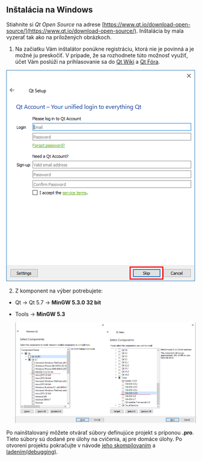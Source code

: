 ## Inštalácia na Windows

Stiahnite si *Qt Open Source* na adrese [https://www.qt.io/download-open-source/](https://www.qt.io/download-open-source/). Inštalácia by mala vyzerať tak ako na priložených obrázkoch.

1. Na začiatku Vám inštalátor ponúkne registráciu, ktorá nie je povinná a je možné ju
preskočiť. V prípade, že sa rozhodnete túto možnosť využiť, účet Vám poslúži na prihlasovanie sa do [Qt Wiki](https://wiki.qt.io/Main) a [Qt Fóra](https://forum.qt.io/).
  
  ![](/images/qt-creator/install_02.png)

2. Z komponent na výber potrebujete:
  - Qt → Qt 5.7 → **MinGW 5.3.0 32 bit**
  - Tools → **MinGW 5.3**
     
    ![](/images/qt-creator/install_05.png)

Po nainštalovaný môžete otvárať súbory definujúce projekt s príponou **.pro**. Tieto súbory sú dodané pre úlohy na cvičenia, aj pre domáce úlohy. Po otvorení projektu pokračujte v návode [jeho skompilovaním](../qt-creator/compilation.md) a [ladením(debugging)](../qt-creator/debug.md).
